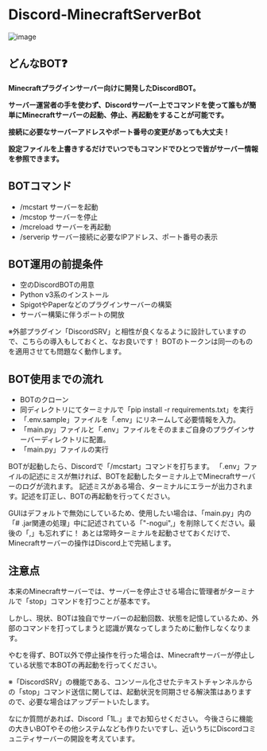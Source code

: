 # Discord-MinecraftServerBot
![image](https://github.com/user-attachments/assets/b655ed83-70b5-41c3-9e74-05782a99e6f2)

## どんなBOT❓
**Minecraftプラグインサーバー向けに開発したDiscordBOT。**

**サーバー運営者の手を使わず、Discordサーバー上でコマンドを使って誰もが簡単にMinecraftサーバーの起動、停止、再起動をすることが可能です。**

**接続に必要なサーバーアドレスやポート番号の変更があっても大丈夫！**

**設定ファイルを上書きするだけでいつでもコマンドでひとつで皆がサーバー情報を参照できます。**

## BOTコマンド

* /mcstart    サーバーを起動
* /mcstop     サーバーを停止
* /mcreload   サーバーを再起動
* /serverip   サーバー接続に必要なIPアドレス、ポート番号の表示

## BOT運用の前提条件

* 空のDiscordBOTの用意
* Python v3系のインストール
* SpigotやPaperなどのプラグインサーバーの構築
* サーバー構築に伴うポートの開放

※外部プラグイン「DiscordSRV」と相性が良くなるように設計していますので、こちらの導入もしておくと、なお良いです！
BOTのトークンは同一のものを適用させても問題なく動作します。

## BOT使用までの流れ

* BOTのクローン
* 同ディレクトリにてターミナルで「pip install -r requirements.txt」を実行
* 「.env.sample」ファイルを「.env」にリネームして必要情報を入力。
* 「main.py」ファイルと「.env」ファイルをそのままご自身のプラグインサーバーディレクトリに配置。
* 「main.py」ファイルの実行

BOTが起動したら、Discordで「/mcstart」コマンドを打ちます。
「.env」ファイルの記述にミスが無ければ、BOTを起動したターミナル上でMinecraftサーバーのログが流れます。
記述ミスがある場合、ターミナルにエラーが出力されます。記述を訂正し、BOTの再起動を行ってください。

GUIはデフォルトで無効にしているため、使用したい場合は、「main.py」内の「# .jar関連の処理」中に記述されている「"-nogui",」を削除してください。最後の「,」も忘れずに！
あとは常時ターミナルを起動させておくだけで、Minecraftサーバーの操作はDiscord上で完結します。

## 注意点

本来のMinecraftサーバーでは、サーバーを停止させる場合に管理者がターミナルで「stop」コマンドを打つことが基本です。

しかし、現状、BOTは独自でサーバーの起動回数、状態を記憶しているため、外部のコマンドを打ってしまうと認識が異なってしまうために動作しなくなります。

やむを得ず、BOT以外で停止操作を行った場合は、Minecraftサーバーが停止している状態で本BOTの再起動を行ってください。

※「DiscordSRV」の機能である、コンソール化させたテキストチャンネルからの「stop」コマンド送信に関しては、起動状況を同期させる解決策はありますので、必要な場合はアップデートいたします。

なにか質問があれば、Discord「1L.」までお知らせください。
今後さらに機能の大きいBOTやその他システムなども作りたいですし、近いうちにDiscordコミュニティサーバーの開設を考えています。

